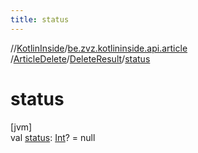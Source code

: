 ```yaml
---
title: status
---
```

//[KotlinInside](../../../../index.html)/[be.zvz.kotlininside.api.article](../../index.html)
/[ArticleDelete](../index.html)/[DeleteResult](index.html)/[status](status.html)

# status

[jvm]\
val [status](status.html): [Int](https://kotlinlang.org/api/latest/jvm/stdlib/kotlin/-int/index.html)? = null




